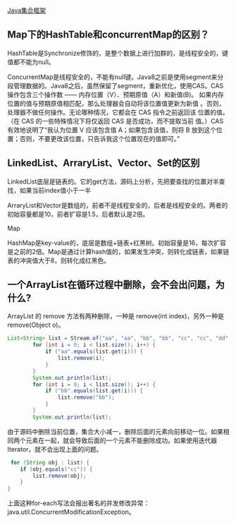 [Java集合框架](https://jlj98.top/categories/Java%E9%9B%86%E5%90%88%E6%A1%86%E6%9E%B6/)

## Map下的HashTable和concurrentMap的区别？

HashTable是Synchronize修饰的，是整个数据上进行加群的，是线程安全的，键值都不能为null。

ConcurrentMap是线程安全的，不能有null键。Java8之前是使用segment来分段管理数据的。Java8之后，虽然保留了segment，重新优化，使用CAS。CAS 操作包含三个操作数 —— 内存位置（V）、预期原值（A）和新值(B)。 如果内存位置的值与预期原值相匹配，那么处理器会自动将该位置值更新为新值 。否则，处理器不做任何操作。无论哪种情况，它都会在 CAS 指令之前返回该 位置的值。（在 CAS 的一些特殊情况下将仅返回 CAS 是否成功，而不提取当前 值。）CAS 有效地说明了“我认为位置 V 应该包含值 A；如果包含该值，则将 B 放到这个位置；否则，不要更改该位置，只告诉我这个位置现在的值即可。”

## LinkedList、ArraryList、Vector、Set的区别

LinkedList底层是链表的。它的get方法，源码上分析，先把要查找的位置对半查找，如果当前index值小于一半

ArraryList和Vector是数组的，前者不是线程安全的，后者是线程安全的。两者的初始容量都是10，前者扩容是1.5，后者默认是2倍。

Map

HashMap是key-value的，底层是数组+链表+红黑树。初始容量是16，每次扩容是之前的2倍。Map是通过计算hash值的，如果发生冲突，则转化成链表，如果链表的冲突值大于8，则转化成红黑色。

## 一个ArrayList在循环过程中删除，会不会出问题，为什么?

ArrayList 的 remove 方法有两种删除，一种是 remove(int index)，另外一种是remove(Object o)。

```java
List<String> list = Stream.of("aa", "aa", "bb", "bb", "cc", "cc", "dd", "dd").collect(Collectors.toList());
        for (int i = 0; i < list.size(); i++) {
            if ("aa".equals(list.get(i))) {
                list.remove(i);
            }
        }
        System.out.println(list);
        for (int i = 0; i < list.size(); i++) {
            if ("bb".equals(list.get(i))) {
                list.remove("bb");
            }
        }
        System.out.println(list);
```

由于源码中删除当前位置，集合大小减一，删除后面的元素向前移动一位。如果相同两个元素在一起，就会导致后面的一个元素不能删除成功。如果使用迭代器Iterator，就不会出现上面的问题。

```java
 for (String obj : list) {
 	if (obj.equals("cc")) {
		list.remove(obj);
 	}
}
```

上面这种for-each写法会报出著名的并发修改异常：java.util.ConcurrentModificationException。